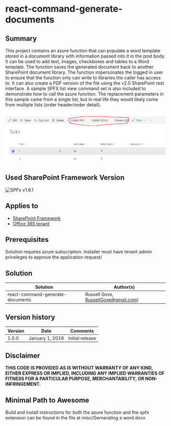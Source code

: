 # react-command-generate-documents

## Summary
This project contains an azure function that can populate a word template stored in a document library with information passed into it in the post body. It can be used to add text, images, checkboxes and tables to a Word template. The function saves the generated document back to another SharePoint document library. The function impersonates the logged in user to ensure that the function only can write to libraries the caller has access to. It can also create a PDF version of the file using the  v2.0 SharePoint rest interface. 
A sample SPFX list view command set is also included to demonstrate how to call the azure function. The replacement parameters in this sample came from a single list, but in real life they would likely come from multiple lists (order header/order detail). 

![The Regions Footer Application Customizer in action](./misc/GenerateDocs.png)

## Used SharePoint Framework Version

![SPFx v1.9.1](https://img.shields.io/badge/SPFx-1.9.1-green.svg)

## Applies to

* [SharePoint Framework](https://dev.office.com/sharepoint)
* [Office 365 tenant](https://dev.office.com/sharepoint/docs/spfx/set-up-your-development-environment)

## Prerequisites
 
Solution requires azure subscription. Installer must have tenant admin priveleges to approve the application request/

## Solution

Solution|Author(s)
--------|---------
react-command-generate-documents|Russell Gove, RussellGove@gmail.com)

## Version history

Version|Date|Comments
-------|----|--------
1.0.0|January 1, 2019|Initial release

## Disclaimer

**THIS CODE IS PROVIDED *AS IS* WITHOUT WARRANTY OF ANY KIND, EITHER EXPRESS OR IMPLIED, INCLUDING ANY IMPLIED WARRANTIES OF FITNESS FOR A PARTICULAR PURPOSE, MERCHANTABILITY, OR NON-INFRINGEMENT.**

## Minimal Path to Awesome

Build and install instructions for both the azure function and the spfx extension  can be found in the file at misc/Gernerating a word.docx

